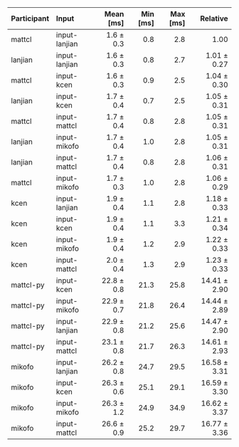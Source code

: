 | Participant | Input | Mean [ms] | Min [ms] | Max [ms] | Relative |
|:---|:---|---:|---:|---:|---:|
| mattcl | input-lanjian | 1.6 ± 0.3 | 0.8 | 2.8 | 1.00 |
| lanjian | input-lanjian | 1.6 ± 0.3 | 0.8 | 2.7 | 1.01 ± 0.27 |
| mattcl | input-kcen | 1.6 ± 0.3 | 0.9 | 2.5 | 1.04 ± 0.30 |
| lanjian | input-kcen | 1.7 ± 0.4 | 0.7 | 2.5 | 1.05 ± 0.31 |
| mattcl | input-mattcl | 1.7 ± 0.4 | 0.8 | 2.8 | 1.05 ± 0.31 |
| lanjian | input-mikofo | 1.7 ± 0.4 | 1.0 | 2.8 | 1.05 ± 0.31 |
| lanjian | input-mattcl | 1.7 ± 0.4 | 0.8 | 2.8 | 1.06 ± 0.31 |
| mattcl | input-mikofo | 1.7 ± 0.3 | 1.0 | 2.8 | 1.06 ± 0.29 |
| kcen | input-lanjian | 1.9 ± 0.4 | 1.1 | 2.8 | 1.18 ± 0.33 |
| kcen | input-kcen | 1.9 ± 0.4 | 1.1 | 3.3 | 1.21 ± 0.34 |
| kcen | input-mikofo | 1.9 ± 0.4 | 1.2 | 2.9 | 1.22 ± 0.33 |
| kcen | input-mattcl | 2.0 ± 0.4 | 1.3 | 2.9 | 1.23 ± 0.33 |
| mattcl-py | input-kcen | 22.8 ± 0.8 | 21.3 | 25.8 | 14.41 ± 2.90 |
| mattcl-py | input-mikofo | 22.9 ± 0.7 | 21.8 | 26.4 | 14.44 ± 2.89 |
| mattcl-py | input-lanjian | 22.9 ± 0.8 | 21.2 | 25.6 | 14.47 ± 2.90 |
| mattcl-py | input-mattcl | 23.1 ± 0.8 | 21.7 | 26.3 | 14.61 ± 2.93 |
| mikofo | input-lanjian | 26.2 ± 0.8 | 24.7 | 29.5 | 16.58 ± 3.31 |
| mikofo | input-kcen | 26.3 ± 0.6 | 25.1 | 29.1 | 16.59 ± 3.30 |
| mikofo | input-mikofo | 26.3 ± 1.2 | 24.9 | 34.9 | 16.62 ± 3.37 |
| mikofo | input-mattcl | 26.6 ± 0.9 | 25.2 | 29.7 | 16.77 ± 3.36 |
